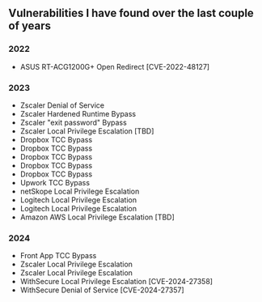 ## Vulnerabilities I have found over the last couple of years

### 2022
- ASUS RT-ACG1200G+ Open Redirect [CVE-2022-48127]

### 2023 
- Zscaler Denial of Service
- Zscaler Hardened Runtime Bypass
- Zscaler "exit password" Bypass
- Zscaler Local Privilege Escalation [TBD]
- Dropbox TCC Bypass
- Dropbox TCC Bypass
- Dropbox TCC Bypass
- Dropbox TCC Bypass
- Dropbox TCC Bypass
- Upwork TCC Bypass
- netSkope Local Privilege Escalation
- Logitech Local Privilege Escalation
- Logitech Local Privilege Escalation
- Amazon AWS Local Privilege Escalation [TBD]

### 2024
- Front App TCC Bypass
- Zscaler Local Privilege Escalation
- Zscaler Local Privilege Escalation
- WithSecure Local Privilege Escalation [CVE-2024-27358]
- WithSecure Denial of Service [CVE-2024-27357]
